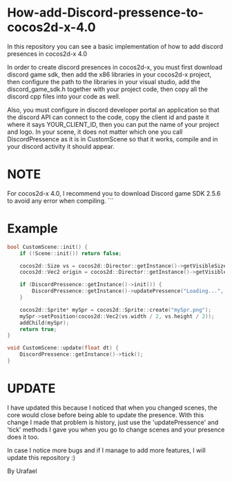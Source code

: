 # How-add-Discord-pressence-to-cocos2d-x-4.0 
In this repository you can see a basic implementation of how to add discord presences in cocos2d-x 4.0

In order to create discord presences in cocos2d-x, you must first download discord game sdk, then add the x86 libraries in your cocos2d-x project, then configure the path to the libraries in your visual studio, add the discord_game_sdk.h together with your project code, then copy all the discord cpp files into your code as well.

Also, you must configure in discord developer portal an application so that the discord API can connect to the code, copy the client id and paste it where it says YOUR_CLIENT_ID, then you can put the name of your project and logo. In your scene, it does not matter which one you call DiscordPressence as it is in CustomScene so that it works, compile and in your discord activity it should appear.

# NOTE
For cocos2d-x 4.0, I recommend you to download Discord game SDK 2.5.6 to avoid any error when compiling. ```

# Example 

```cpp
bool CustomScene::init() {
    if (!Scene::init()) return false;

    cocos2d::Size vs = cocos2d::Director::getInstance()->getVisibleSize();
    cocos2d::Vec2 origin = cocos2d::Director::getInstance()->getVisibleOrigin();

    if (DiscordPressence::getInstance()->init()) {
        DiscordPressence::getInstance()->updatePressence("Loading...", "My game is starting!");
    }

    cocos2d::Sprite* mySpr = cocos2d::Sprite::create("mySpr.png");
    mySpr->setPosition(cocos2d::Vec2(vs.width / 2, vs.height / 2));
    addChild(mySpr);
    return true;
}

void CustomScene::update(float dt) {
    DiscordPressence::getInstance()->tick();
}
```
# UPDATE

I have updated this because I noticed that when you changed scenes, the core would close before being able to update the presence. With this change I made that problem is history, just use the 'updatePressence' and 'tick' methods I gave you when you go to change scenes and your presence does it too.

In case I notice more bugs and if I manage to add more features, I will update this repository :)

By Urafael
